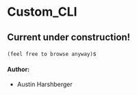 # Custom_CLI
## Current under construction!
`(feel free to browse anyway)`s

#### Author:
* Austin Harshberger